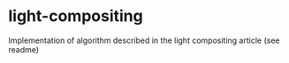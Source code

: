 # light-compositing
Implementation of algorithm described in the light compositing article (see readme)
